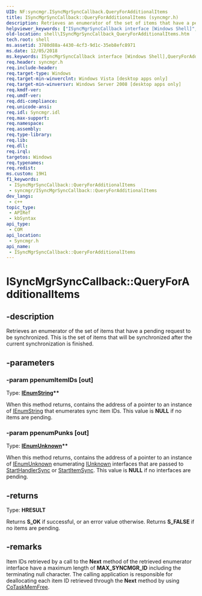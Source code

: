 ```yaml
---
UID: NF:syncmgr.ISyncMgrSyncCallback.QueryForAdditionalItems
title: ISyncMgrSyncCallback::QueryForAdditionalItems (syncmgr.h)
description: Retrieves an enumerator of the set of items that have a pending request to be synchronized. This is the set of items that will be synchronized after the current synchronization is finished.
helpviewer_keywords: ["ISyncMgrSyncCallback interface [Windows Shell]","QueryForAdditionalItems method","ISyncMgrSyncCallback.QueryForAdditionalItems","ISyncMgrSyncCallback::QueryForAdditionalItems","QueryForAdditionalItems","QueryForAdditionalItems method [Windows Shell]","QueryForAdditionalItems method [Windows Shell]","ISyncMgrSyncCallback interface","_shell_ISyncMgrSyncCallback_QueryForAdditionalItems","shell.ISyncMgrSyncCallback_QueryForAdditionalItems","syncmgr/ISyncMgrSyncCallback::QueryForAdditionalItems"]
old-location: shell\ISyncMgrSyncCallback_QueryForAdditionalItems.htm
tech.root: shell
ms.assetid: 3780d88a-4430-4cf3-9d1c-35eb8efc8971
ms.date: 12/05/2018
ms.keywords: ISyncMgrSyncCallback interface [Windows Shell],QueryForAdditionalItems method, ISyncMgrSyncCallback.QueryForAdditionalItems, ISyncMgrSyncCallback::QueryForAdditionalItems, QueryForAdditionalItems, QueryForAdditionalItems method [Windows Shell], QueryForAdditionalItems method [Windows Shell],ISyncMgrSyncCallback interface, _shell_ISyncMgrSyncCallback_QueryForAdditionalItems, shell.ISyncMgrSyncCallback_QueryForAdditionalItems, syncmgr/ISyncMgrSyncCallback::QueryForAdditionalItems
req.header: syncmgr.h
req.include-header: 
req.target-type: Windows
req.target-min-winverclnt: Windows Vista [desktop apps only]
req.target-min-winversvr: Windows Server 2008 [desktop apps only]
req.kmdf-ver: 
req.umdf-ver: 
req.ddi-compliance: 
req.unicode-ansi: 
req.idl: Syncmgr.idl
req.max-support: 
req.namespace: 
req.assembly: 
req.type-library: 
req.lib: 
req.dll: 
req.irql: 
targetos: Windows
req.typenames: 
req.redist: 
ms.custom: 19H1
f1_keywords:
 - ISyncMgrSyncCallback::QueryForAdditionalItems
 - syncmgr/ISyncMgrSyncCallback::QueryForAdditionalItems
dev_langs:
 - c++
topic_type:
 - APIRef
 - kbSyntax
api_type:
 - COM
api_location:
 - Syncmgr.h
api_name:
 - ISyncMgrSyncCallback::QueryForAdditionalItems
---
```


# ISyncMgrSyncCallback::QueryForAdditionalItems


## -description

Retrieves an enumerator of the set of items that have a pending request to be synchronized. This is the set of items that will be synchronized after the current synchronization is finished.

## -parameters

### -param ppenumItemIDs [out]

Type: <b><a href="/windows/desktop/api/objidl/nn-objidl-ienumstring">IEnumString</a>**</b>

When this method returns, contains the address of a pointer to an instance of <a href="/windows/desktop/api/objidl/nn-objidl-ienumstring">IEnumString</a> that enumerates sync item IDs. This value is <b>NULL</b> if no items are pending.

### -param ppenumPunks [out]

Type: <b><a href="/windows/desktop/api/objidl/nn-objidl-ienumunknown">IEnumUnknown</a>**</b>

When this method returns, contains the address of a pointer to an instance of <a href="/windows/desktop/api/objidl/nn-objidl-ienumunknown">IEnumUnknown</a> enumerating <a href="/windows/desktop/api/unknwn/nn-unknwn-iunknown">IUnknown</a> interfaces that are passed to <a href="/windows/desktop/api/syncmgr/nf-syncmgr-isyncmgrcontrol-starthandlersync">StartHandlerSync</a> or <a href="/windows/desktop/api/syncmgr/nf-syncmgr-isyncmgrcontrol-startitemsync">StartItemSync</a>. This value is <b>NULL</b> if no interfaces are pending.

## -returns

Type: <b>HRESULT</b>

Returns <b>S_OK</b> if successful, or an error value otherwise. Returns <b>S_FALSE</b> if no items are pending.

## -remarks

Item IDs retrieved by a call to the <b>Next</b> method of the retrieved enumerator interface have a maximum length of <b>MAX_SYNCMGR_ID</b> including the terminating null character. The calling application is responsible for deallocating each item ID retrieved through the <b>Next</b> method by using <a href="/windows/desktop/api/combaseapi/nf-combaseapi-cotaskmemfree">CoTaskMemFree</a>.

